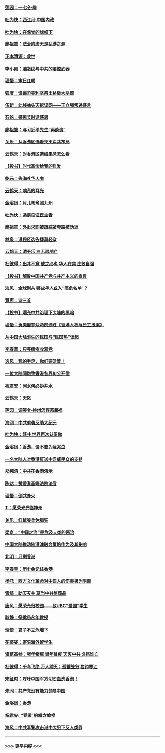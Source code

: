 #### [莲园：一七令‧辨](../pages/nsc993/n11692558.md?t=12012233) 
#### [吐为快：西江月·中国内政](../pages/nsc993/n11692071.md?t=12012233) 
#### [吐为快：在保党的旗帜下](../pages/nsc993/n11691188.md?t=12012233) 
#### [廖祖笙：法治的虚无是乱港之源](../pages/nsc993/n11690605.md?t=12012233) 
#### [正本清源：救世](../pages/nsc993/n11689134.md?t=12012233) 
#### [李小刚：脑指纹与中共的脑控武器](../pages/nsc993/n11688900.md?t=12012233) 
#### [理悟：末日红朝](../pages/nsc993/n11688829.md?t=12012233) 
#### [弧度：谁逼迫美利坚祭出终极大杀器](../pages/nsc993/n11688735.md?t=12012233) 
#### [伍新：此线抽头天拆谍网——王立强叛逃感言](../pages/nsc993/n11687981.md?t=12012233) 
#### [石铭：感恩节时话感恩](../pages/nsc993/n11687568.md?t=12012233) 
#### [廖祖笙：与习近平先生“再谈谈”](../pages/nsc993/n11687005.md?t=12012233) 
#### [关乐：从香港区选看天灭中共布局](../pages/nsc993/n11686647.md?t=12012233) 
#### [云鹤天：对香港区选结果党怎么看](../pages/nsc993/n11686216.md?t=12012233) 
#### [【投书】时代革命给我的启发](../pages/nsc993/n11684287.md?t=12012233) 
#### [乾元：告海外华人书](../pages/nsc993/n11684044.md?t=12012233) 
#### [云鹤天：响亮的耳光](../pages/nsc993/n11684254.md?t=12012233) 
#### [金浴凤：月儿弯弯照九州](../pages/nsc993/n11684231.md?t=12012233) 
#### [吐为快：选票见证民主香](../pages/nsc993/n11684206.md?t=12012233) 
#### [廖祖笙：外出求职被跟踪被套路被劝返](../pages/nsc993/n11683874.md?t=12012233) 
#### [林泉：港民区选告捷莫轻敌](../pages/nsc993/n11683930.md?t=12012233) 
#### [云鹤天：清平乐 三无房地产](../pages/nsc993/n11681521.md?t=12012233) 
#### [杜彼得：出其不意 破之必也 华人在美 庄敬自强](../pages/nsc993/n11679554.md?t=12012233) 
#### [【投书】解散中国共产党与共产主义的宣言](../pages/nsc993/n11679177.md?t=12012233) 
#### [海风：全球剿共 哪些华人或入“高危名单”？](../pages/nsc993/n11678617.md?t=12012233) 
#### [慧声：诗三首](../pages/nsc993/n11678848.md?t=12012233) 
#### [【投书】曝光中共治理下大陆的黑暗](../pages/nsc993/n11678674.md?t=12012233) 
#### [理悟：贺美国参众两院通过《香港人权与民主法案》](../pages/nsc993/n11678104.md?t=12012233) 
#### [从中国大陆消失的民国与“民国热”谈起](../pages/nsc993/n11678075.md?t=12012233) 
#### [李春草：只等瘟疫收邪党](../pages/nsc993/n11677308.md?t=12012233) 
#### [逸风：我的手足，你们要活着！](../pages/nsc993/n11676352.md?t=12012233) 
#### [一位大陆同胞致香港各界的公开信](../pages/nsc993/n11675761.md?t=12012233) 
#### [祝君安：河水何必妒井水](../pages/nsc993/n11675746.md?t=12012233) 
#### [云鹤天：天怒](../pages/nsc993/n11675718.md?t=12012233) 
#### [莲园：调笑令‧神州怎容恶魔祸](../pages/nsc993/n11675648.md?t=12012233) 
#### [海网：中共偷袭反助大纪元](../pages/nsc993/n11673515.md?t=12012233) 
#### [吐为快：妖共 世界再次认识你](../pages/nsc993/n11673506.md?t=12012233) 
#### [金浴凤：香港，请不要为我哭泣](../pages/nsc993/n11673248.md?t=12012233) 
#### [一名大陆人对香港反送中示威民众的支持](../pages/nsc993/n11672615.md?t=12012233) 
#### [郑纯清：中共在香港演示](../pages/nsc993/n11670539.md?t=12012233) 
#### [陈达：赞香港高等法院法官](../pages/nsc993/n11669542.md?t=12012233) 
#### [理悟：倒共烽火](../pages/nsc993/n11668844.md?t=12012233) 
#### [T：愿荣光光临神州](../pages/nsc993/n11668421.md?t=12012233) 
#### [关乐：红鼠狼兵休猖狂](../pages/nsc993/n11668378.md?t=12012233) 
#### [梁京：“中国之治”是危及人类的恶治](../pages/nsc993/n11668328.md?t=12012233) 
#### [中国大陆推动陆港澳融合策略作为及其影响](../pages/nsc993/n11668157.md?t=12012233) 
#### [北明：只剩香港](../pages/nsc993/n11668002.md?t=12012233) 
#### [李春草：历史会记住香港](../pages/nsc993/n11667927.md?t=12012233) 
#### [杨吒：西方文化革命对中国人的伤害极为阴毒](../pages/nsc993/n11664521.md?t=12012233) 
#### [雪绮：助天灭共 莫当中共陪葬品](../pages/nsc993/n11662650.md?t=12012233) 
#### [唐风：愿荣光归校园——致UBC“爱国”学生](../pages/nsc993/n11662194.md?t=12012233) 
#### [耿静：祭奠杨永年教授](../pages/nsc993/n11662514.md?t=12012233) 
#### [理悟：君子不立危墙下](../pages/nsc993/n11662172.md?t=12012233) 
#### [花婆娑：寄语海外留学生](../pages/nsc993/n11662121.md?t=12012233) 
#### [诸葛高参：猪年猪瘟 鼠年鼠疫 天灭中共 谁挡谁亡](../pages/nsc993/n11661980.md?t=12012233) 
#### [杜彼得：千鸟飞绝 万人踪灭；孤蓑笠翁 独钓寒江](../pages/nsc993/n11661170.md?t=12012233) 
#### [宋征时：呼吁中国军方切勿血洗香港！](../pages/nsc993/n11415318.md?t=12012233) 
#### [朱同：共产党没有能力领导中国](../pages/nsc993/n11660421.md?t=12012233) 
#### [金浴凤：香港](../pages/nsc993/n11660419.md?t=12012233) 
#### [祝君安: “爱国”的概念偷换](../pages/nsc993/n11659706.md?t=12012233) 
#### [海风：中共军警攻击港中大犯下反人类罪](../pages/nsc993/n11659632.md?t=12012233) 

----
#### [ >>> 更早内容 <<< ](../indexes/nsc993-earlier.md)
